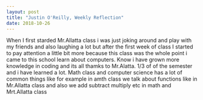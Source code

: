 ```yaml
---
layout: post
title: "Justin O'Reilly, Weekly Reflection"
date: 2018-10-26
---
```


When I first starded Mr.Allatta class i was just joking around and play with my friends and also laughing a lot but after the first week of class I started to pay attention a little bit more because this class was the whole point i came to this school learn about computers. Know i have grown more knowledge in coding and its all thamks to Mr.Alatta. 1/3 of of the semester and i have learned a lot. Math class and computer science has a lot of common things like for example in amth class we talk about functions like in Mr.Allatta class and also we add subtract multiply etc in math and Mrt.Allatta class
